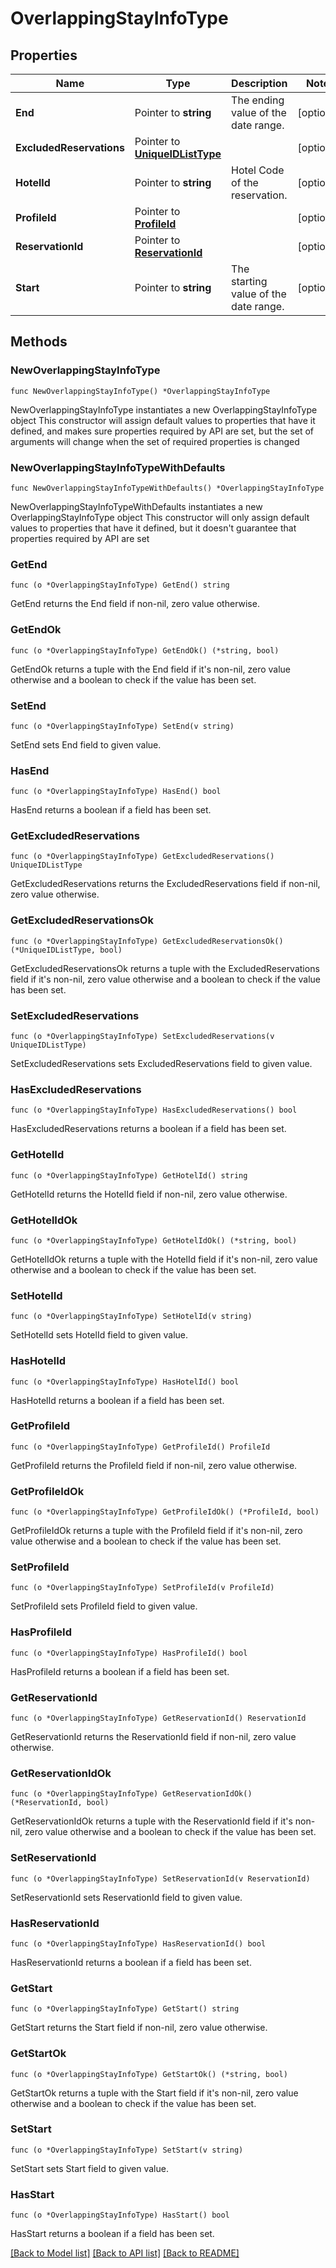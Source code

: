 # OverlappingStayInfoType

## Properties

Name | Type | Description | Notes
------------ | ------------- | ------------- | -------------
**End** | Pointer to **string** | The ending value of the date range. | [optional] 
**ExcludedReservations** | Pointer to [**UniqueIDListType**](UniqueIDListType.md) |  | [optional] 
**HotelId** | Pointer to **string** | Hotel Code of the reservation. | [optional] 
**ProfileId** | Pointer to [**ProfileId**](ProfileId.md) |  | [optional] 
**ReservationId** | Pointer to [**ReservationId**](ReservationId.md) |  | [optional] 
**Start** | Pointer to **string** | The starting value of the date range. | [optional] 

## Methods

### NewOverlappingStayInfoType

`func NewOverlappingStayInfoType() *OverlappingStayInfoType`

NewOverlappingStayInfoType instantiates a new OverlappingStayInfoType object
This constructor will assign default values to properties that have it defined,
and makes sure properties required by API are set, but the set of arguments
will change when the set of required properties is changed

### NewOverlappingStayInfoTypeWithDefaults

`func NewOverlappingStayInfoTypeWithDefaults() *OverlappingStayInfoType`

NewOverlappingStayInfoTypeWithDefaults instantiates a new OverlappingStayInfoType object
This constructor will only assign default values to properties that have it defined,
but it doesn't guarantee that properties required by API are set

### GetEnd

`func (o *OverlappingStayInfoType) GetEnd() string`

GetEnd returns the End field if non-nil, zero value otherwise.

### GetEndOk

`func (o *OverlappingStayInfoType) GetEndOk() (*string, bool)`

GetEndOk returns a tuple with the End field if it's non-nil, zero value otherwise
and a boolean to check if the value has been set.

### SetEnd

`func (o *OverlappingStayInfoType) SetEnd(v string)`

SetEnd sets End field to given value.

### HasEnd

`func (o *OverlappingStayInfoType) HasEnd() bool`

HasEnd returns a boolean if a field has been set.

### GetExcludedReservations

`func (o *OverlappingStayInfoType) GetExcludedReservations() UniqueIDListType`

GetExcludedReservations returns the ExcludedReservations field if non-nil, zero value otherwise.

### GetExcludedReservationsOk

`func (o *OverlappingStayInfoType) GetExcludedReservationsOk() (*UniqueIDListType, bool)`

GetExcludedReservationsOk returns a tuple with the ExcludedReservations field if it's non-nil, zero value otherwise
and a boolean to check if the value has been set.

### SetExcludedReservations

`func (o *OverlappingStayInfoType) SetExcludedReservations(v UniqueIDListType)`

SetExcludedReservations sets ExcludedReservations field to given value.

### HasExcludedReservations

`func (o *OverlappingStayInfoType) HasExcludedReservations() bool`

HasExcludedReservations returns a boolean if a field has been set.

### GetHotelId

`func (o *OverlappingStayInfoType) GetHotelId() string`

GetHotelId returns the HotelId field if non-nil, zero value otherwise.

### GetHotelIdOk

`func (o *OverlappingStayInfoType) GetHotelIdOk() (*string, bool)`

GetHotelIdOk returns a tuple with the HotelId field if it's non-nil, zero value otherwise
and a boolean to check if the value has been set.

### SetHotelId

`func (o *OverlappingStayInfoType) SetHotelId(v string)`

SetHotelId sets HotelId field to given value.

### HasHotelId

`func (o *OverlappingStayInfoType) HasHotelId() bool`

HasHotelId returns a boolean if a field has been set.

### GetProfileId

`func (o *OverlappingStayInfoType) GetProfileId() ProfileId`

GetProfileId returns the ProfileId field if non-nil, zero value otherwise.

### GetProfileIdOk

`func (o *OverlappingStayInfoType) GetProfileIdOk() (*ProfileId, bool)`

GetProfileIdOk returns a tuple with the ProfileId field if it's non-nil, zero value otherwise
and a boolean to check if the value has been set.

### SetProfileId

`func (o *OverlappingStayInfoType) SetProfileId(v ProfileId)`

SetProfileId sets ProfileId field to given value.

### HasProfileId

`func (o *OverlappingStayInfoType) HasProfileId() bool`

HasProfileId returns a boolean if a field has been set.

### GetReservationId

`func (o *OverlappingStayInfoType) GetReservationId() ReservationId`

GetReservationId returns the ReservationId field if non-nil, zero value otherwise.

### GetReservationIdOk

`func (o *OverlappingStayInfoType) GetReservationIdOk() (*ReservationId, bool)`

GetReservationIdOk returns a tuple with the ReservationId field if it's non-nil, zero value otherwise
and a boolean to check if the value has been set.

### SetReservationId

`func (o *OverlappingStayInfoType) SetReservationId(v ReservationId)`

SetReservationId sets ReservationId field to given value.

### HasReservationId

`func (o *OverlappingStayInfoType) HasReservationId() bool`

HasReservationId returns a boolean if a field has been set.

### GetStart

`func (o *OverlappingStayInfoType) GetStart() string`

GetStart returns the Start field if non-nil, zero value otherwise.

### GetStartOk

`func (o *OverlappingStayInfoType) GetStartOk() (*string, bool)`

GetStartOk returns a tuple with the Start field if it's non-nil, zero value otherwise
and a boolean to check if the value has been set.

### SetStart

`func (o *OverlappingStayInfoType) SetStart(v string)`

SetStart sets Start field to given value.

### HasStart

`func (o *OverlappingStayInfoType) HasStart() bool`

HasStart returns a boolean if a field has been set.


[[Back to Model list]](../README.md#documentation-for-models) [[Back to API list]](../README.md#documentation-for-api-endpoints) [[Back to README]](../README.md)


